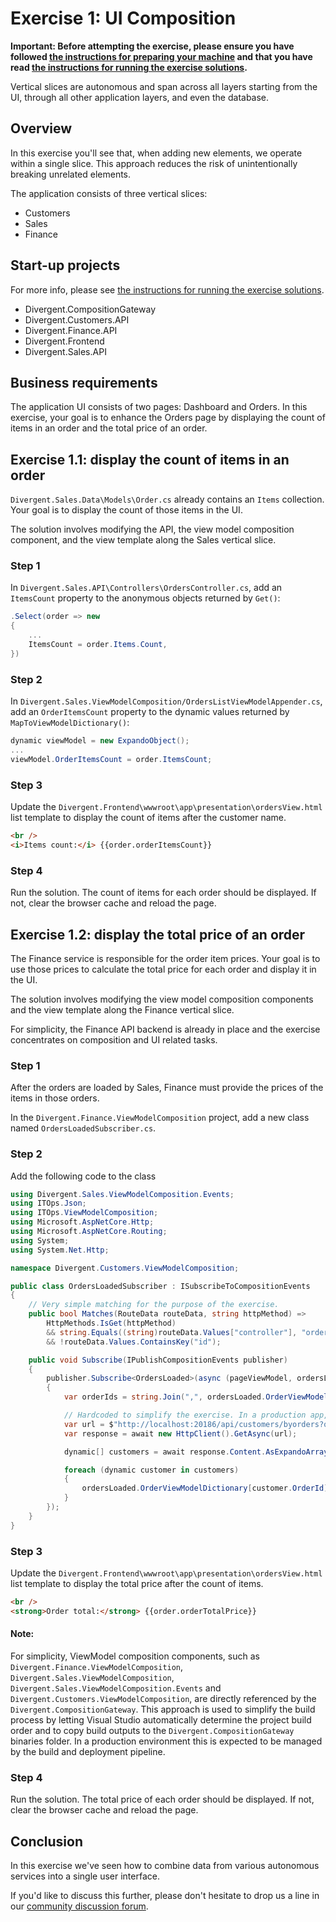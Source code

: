 # Exercise 1: UI Composition

**Important: Before attempting the exercise, please ensure you have followed [the instructions for preparing your machine](/README.md#preparing-your-machine-for-the-workshop) and that you have read [the instructions for running the exercise solutions](/README.md#running-the-exercise-solutions).**

Vertical slices are autonomous and span across all layers starting from the UI, through all other application layers, and even the database.

## Overview

In this exercise you'll see that, when adding new elements, we operate within a single slice. This approach reduces the risk of unintentionally breaking unrelated elements.

The application consists of three vertical slices:
- Customers
- Sales
- Finance

## Start-up projects

For more info, please see [the instructions for running the exercise solutions](/README.md#running-the-exercise-solutions).

* Divergent.CompositionGateway
* Divergent.Customers.API
* Divergent.Finance.API
* Divergent.Frontend
* Divergent.Sales.API

## Business requirements

The application UI consists of two pages: Dashboard and Orders. In this exercise, your goal is to enhance the Orders page by displaying the count of items in an order and the total price of an order.

## Exercise 1.1: display the count of items in an order

`Divergent.Sales.Data\Models\Order.cs` already contains an `Items` collection. Your goal is to display the count of those items in the UI.

The solution involves modifying the API, the view model composition component, and the view template along the Sales vertical slice.

### Step 1 

In `Divergent.Sales.API\Controllers\OrdersController.cs`, add an `ItemsCount` property to the anonymous objects returned by `Get()`:

```c#
.Select(order => new
{
    ...
    ItemsCount = order.Items.Count,
})
```

### Step 2

In `Divergent.Sales.ViewModelComposition/OrdersListViewModelAppender.cs`, add an `OrderItemsCount` property to the dynamic values returned by `MapToViewModelDictionary()`:

```csharp
dynamic viewModel = new ExpandoObject();
...
viewModel.OrderItemsCount = order.ItemsCount;
```

### Step 3

Update the `Divergent.Frontend\wwwroot\app\presentation\ordersView.html` list template to display the count of items after the customer name.

```html
<br />
<i>Items count:</i> {{order.orderItemsCount}}
```

### Step 4

Run the solution. The count of items for each order should be displayed. If not, clear the browser cache and reload the page.

## Exercise 1.2: display the total price of an order

The Finance service is responsible for the order item prices. Your goal is to use those prices to calculate the total price for each order and display it in the UI.

The solution involves modifying the view model composition components and the view template along the Finance vertical slice.

For simplicity, the Finance API backend is already in place and the exercise concentrates on composition and UI related tasks.

### Step 1 

After the orders are loaded by Sales, Finance must provide the prices of the items in those orders.

In the `Divergent.Finance.ViewModelComposition` project, add a new class named `OrdersLoadedSubscriber.cs`.

### Step 2

Add the following code to the class

```csharp
using Divergent.Sales.ViewModelComposition.Events;
using ITOps.Json;
using ITOps.ViewModelComposition;
using Microsoft.AspNetCore.Http;
using Microsoft.AspNetCore.Routing;
using System;
using System.Net.Http;

namespace Divergent.Customers.ViewModelComposition;

public class OrdersLoadedSubscriber : ISubscribeToCompositionEvents
{
    // Very simple matching for the purpose of the exercise.
    public bool Matches(RouteData routeData, string httpMethod) =>
        HttpMethods.IsGet(httpMethod)
        && string.Equals((string)routeData.Values["controller"], "orders", StringComparison.OrdinalIgnoreCase)
        && !routeData.Values.ContainsKey("id");

    public void Subscribe(IPublishCompositionEvents publisher)
    {
        publisher.Subscribe<OrdersLoaded>(async (pageViewModel, ordersLoaded, routeData, query) =>
        {
            var orderIds = string.Join(",", ordersLoaded.OrderViewModelDictionary.Keys);

            // Hardcoded to simplify the exercise. In a production app, a config object could be injected.
            var url = $"http://localhost:20186/api/customers/byorders?orderIds={orderIds}";
            var response = await new HttpClient().GetAsync(url);

            dynamic[] customers = await response.Content.AsExpandoArrayAsync();

            foreach (dynamic customer in customers)
            {
                ordersLoaded.OrderViewModelDictionary[customer.OrderId].OrderCustomerName = customer.CustomerName;
            }
        });
    }
}
```

### Step 3

Update the `Divergent.Frontend\wwwroot\app\presentation\ordersView.html` list template to display the total price after the count of items.

```html
<br />
<strong>Order total:</strong> {{order.orderTotalPrice}}
```

#### Note:

For simplicity, ViewModel composition components, such as `Divergent.Finance.ViewModelComposition`, `Divergent.Sales.ViewModelComposition`, `Divergent.Sales.ViewModelComposition.Events` and `Divergent.Customers.ViewModelComposition`, are directly referenced by the `Divergent.CompositionGateway`. This approach is used to simplify the build process by letting Visual Studio automatically determine the project build order and to copy build outputs to the `Divergent.CompositionGateway` binaries folder. In a production environment this is expected to be managed by the build and deployment pipeline.

### Step 4

Run the solution. The total price of each order should be displayed. If not, clear the browser cache and reload the page.

## Conclusion

In this exercise we've seen how to combine data from various autonomous services into a single user interface.

If you'd like to discuss this further, please don't hesitate to drop us a line in our [community discussion forum](https://discuss.particular.net/).
